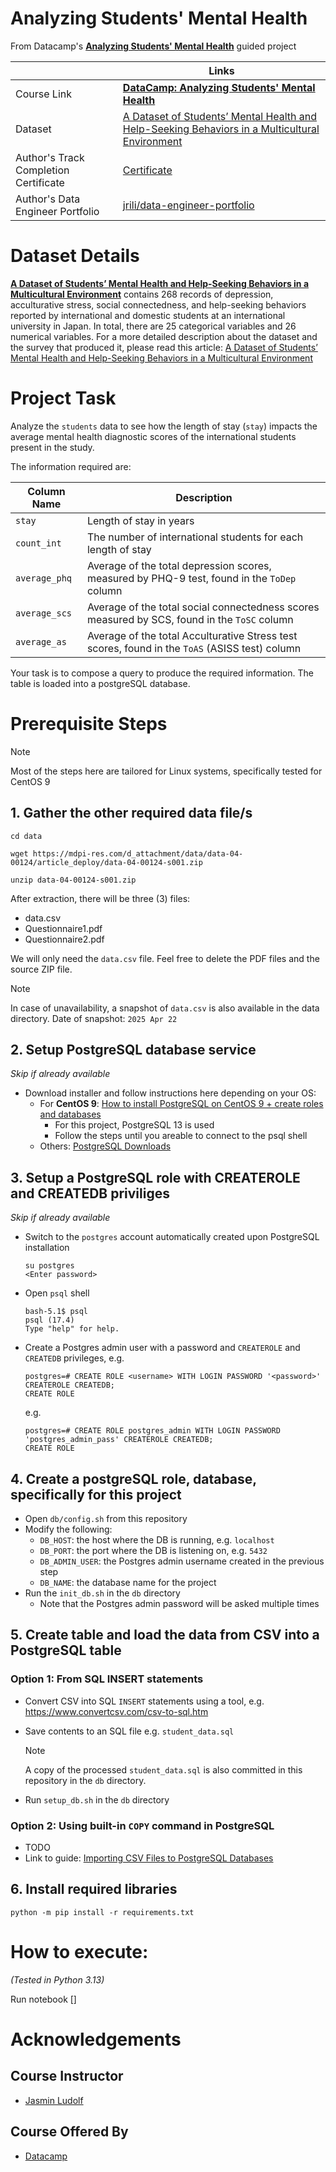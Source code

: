 # Analyzing Students' Mental Health
From Datacamp's **[Analyzing Students' Mental Health](https://app.datacamp.com/learn/projects/analyzing_students_mental_health/guided/SQL)** guided project


|            | Links|
| ---------- | -----|
|Course Link | **[DataCamp: Analyzing Students' Mental Health](https://app.datacamp.com/learn/projects/analyzing_students_mental_health/guided/SQL)**  |
| Dataset | [A Dataset of Students’ Mental Health and Help-Seeking Behaviors in a Multicultural Environment](https://www.mdpi.com/2306-5729/4/3/124) |
| Author's Track Completion Certificate|[Certificate](https://www.datacamp.com/completed/statement-of-accomplishment/track/5dac6f85d32d86a8dccba020cbbeacd8f3c9ed11) |
| Author's Data Engineer Portfolio | [jrili/data-engineer-portfolio](https://github.com/jrili/data-engineer-portfolio) |

# Dataset Details
**[A Dataset of Students’ Mental Health and Help-Seeking Behaviors in a Multicultural Environment](https://www.mdpi.com/2306-5729/4/3/124)** contains 268 records of depression, acculturative stress, social connectedness, and help-seeking behaviors reported by international and domestic students at an international university in Japan. In total, there are 25 categorical variables and 26 numerical variables. For a more detailed description about the dataset and the survey that produced it, please read this article: [A Dataset of Students’ Mental Health and Help-Seeking Behaviors in a Multicultural Environment](https://www.mdpi.com/2306-5729/4/3/124)

# Project Task
Analyze the `students` data to see how the length of stay (`stay`) impacts the average mental health diagnostic scores of the international students present in the study.

The information required are:

| Column Name | Description |
| ----------- | ----------- |
| `stay` | Length of stay in years |
| `count_int` | The number of international students for each length of stay |
| `average_phq` | Average of the total depression scores, measured by PHQ-9 test, found in the `ToDep` column |
| `average_scs` | Average of the total social connectedness scores measured by SCS, found in the `ToSC` column |
| `average_as` | Average of the total Acculturative Stress test scores, found in the `ToAS` (ASISS test) column |

Your task is to compose a query to produce the required information. The table is loaded into a postgreSQL database. 

# Prerequisite Steps

> [!NOTE]
> Most of the steps here are tailored for Linux systems, specifically tested for CentOS 9

## 1. Gather the other required data file/s
```
cd data

wget https://mdpi-res.com/d_attachment/data/data-04-00124/article_deploy/data-04-00124-s001.zip

unzip data-04-00124-s001.zip

```

After extraction, there will be three (3) files:
* data.csv 
* Questionnaire1.pdf 
* Questionnaire2.pdf

We will only need the `data.csv` file. Feel free to delete the PDF files and the source ZIP file.

> [!NOTE]
> In case of unavailability, a snapshot of `data.csv` is also available in the data directory.
> Date of snapshot: `2025 Apr 22`

## 2. Setup PostgreSQL database service
_Skip if already available_
* Download installer and follow instructions here depending on your OS:
  * For **CentOS 9**: [How to install PostgreSQL on CentOS 9 + create roles and databases](https://www.hostinger.com/tutorials/how-to-install-postgresql-on-centos)
    * For this project, PostgreSQL 13 is used
    * Follow the steps until you areable to connect to the psql shell
  * Others: [PostgreSQL Downloads](https://www.postgresql.org/download/)

## 3. Setup a PostgreSQL role with CREATEROLE and CREATEDB priviliges
_Skip if already available_

* Switch to the `postgres` account automatically created upon PostgreSQL installation
    ```
    su postgres
    <Enter password>
    ```
* Open `psql` shell
    ```
    bash-5.1$ psql
	psql (17.4)
	Type "help" for help.
    ```
* Create a Postgres admin user with a password and `CREATEROLE` and `CREATEDB` privileges, e.g.
    ```
    postgres=# CREATE ROLE <username> WITH LOGIN PASSWORD '<password>' CREATEROLE CREATEDB;
	CREATE ROLE
    ```

    e.g.
    ```
    postgres=# CREATE ROLE postgres_admin WITH LOGIN PASSWORD 'postgres_admin_pass' CREATEROLE CREATEDB;
	CREATE ROLE
    ```

## 4. Create a postgreSQL role, database, specifically for this project
* Open `db/config.sh` from this repository
* Modify the following:
    * `DB_HOST`: the host where the DB is running, e.g. `localhost`
    * `DB_PORT`: the port where the DB is listening on, e.g. `5432`
    * `DB_ADMIN_USER`: the Postgres admin username created in the previous step
    * `DB_NAME`: the database name for the project
* Run the `init_db.sh` in the `db` directory
    * Note that the Postgres admin password will be asked multiple times

## 5. Create table and load the data from CSV into a PostgreSQL table
### Option 1: From SQL INSERT statements
* Convert CSV into SQL `INSERT` statements using a tool, e.g. https://www.convertcsv.com/csv-to-sql.htm

* Save contents to an SQL file e.g. `student_data.sql`
    > [!NOTE]
    > A copy of the processed `student_data.sql` is also committed in this repository in the `db` directory.

* Run `setup_db.sh` in the `db` directory


### Option 2: Using built-in `COPY` command in PostgreSQL
* TODO
* Link to guide: [Importing CSV Files to PostgreSQL Databases](https://web.archive.org/web/20101030205652/http://ensode.net/postgresql_csv_import.html)

## 6. Install required libraries
```
python -m pip install -r requirements.txt
```

# How to execute:
_(Tested in Python 3.13)_

Run notebook []


# Acknowledgements
## Course Instructor
- [Jasmin Ludolf](https://www.datacamp.com/instructors/jasminludolf)
## Course Offered By
* [Datacamp](https://app.datacamp.com/)
